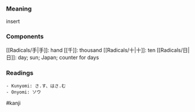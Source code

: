 ### Meaning

insert

### Components

[[Radicals/手|手]]: hand [[千]]: thousand [[Radicals/十|十]]: ten [[Radicals/日|日]]: day; sun; Japan; counter for days

### Readings

```
- Kunyomi: さ.す、はさ.む
- Onyomi: ソウ
```

#kanji